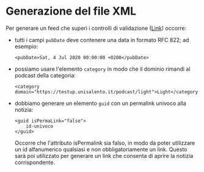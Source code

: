# Generazione del file XML

Per generare un feed che superì i controlli di validazione ([Link](https://validator.w3.org/feed/check.cgi)) occorre:

- tutti i campi `pubDate` deve contenere una data in formato RFC 822; ad esempio:

    ```
    <pubDate>Sat, 4 Jul 2020 00:00:00 +0200</pubDate>
    ```

- possiamo usare l'elemento `category` in modo che il dominio rimandi al podcast della categoria:

    ```
    <category domain="https://testup.unisalento.it/podcast/light">Light</category>
    ```

- dobbiamo generare un elemento `guid` con un permalink univoco alla notizia:

    ```
    <guid isPermaLink="false">
        id-univoco
    </guid>
    ```

    Occorre che l'attributo isPermalink sia falso, in modo da poter utilizzare un id alfanumerico qualsiasi e non obbligatoriamente un link. Questo sarà poi utilizzato per generare un link che consenta di aprire la notizia corrispondente.